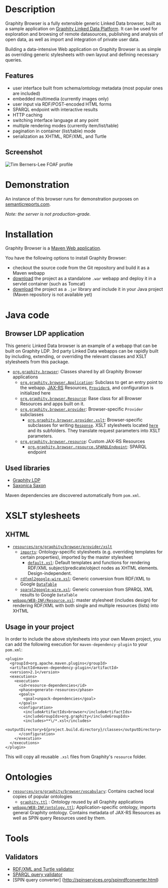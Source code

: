 Description
===========

Graphity Browser is a fully extensible generic Linked Data browser, built as a sample application on [Graphity Linked Data Platform](https://github.com/Graphity/graphity-ldp).
It can be used for exploration and browsing of remote datasources, publishing and analysis of open data, as well as import and integration of private user data.

Building a data-intensive Web application on Graphity Browser is as simple as overriding generic stylesheets with own layout and defining necessary queries.

Features
--------

* user interface built from schema/ontology metadata (most popular ones are included)
* embedded multimedia (currently images only)
* user input via RDF/POST-encoded HTML forms
* SPARQL endpoint with interactive results
* HTTP caching
* switching interface language at any point
* multiple rendering modes (currently item/list/table)
* pagination in container (list/table) mode
* serialization as XHTML, RDF/XML, and Turtle

Screenshot
----------

![Tim Berners-Lee FOAF profile](http://cloud.github.com/downloads/Graphity/graphity-browser/Graphity%20-%20Tim%20Berners-Lee%20%5Bhttp%20%20%20dbpedia.org%20resource%20Tim_Berners-Lee%20-095011.png)

Demonstration
=============

An instance of this browser runs for demonstration purposes on [semanticreports.com](http://semanticreports.com).

_Note: the server is not production-grade._

Installation
============

Graphity Browser is a [Maven Web application](http://maven.apache.org/guides/mini/guide-webapp.html).

You have the following options to install Graphity Browser:
* checkout the source code from the Git repository and build it as a Maven webapp
* [download](https://github.com/Graphity/graphity-browser/downloads) the project as a standalone `.war` webapp and deploy it in a servlet container (such as Tomcat)
* [download](https://github.com/Graphity/graphity-browser/downloads) the project as a `.jar` library and include it in your Java project (Maven repository is not available yet)

Java code
=========

Browser LDP application
--------------------------

This generic Linked Data browser is an example of a webapp that can be built on Graphity LDP.
3rd party Linked Data webapps can be rapidly built by including, extending, or overriding the relevant classes and XSLT stylesheets from this package.

* [`org.graphity.browser`](https://github.com/Graphity/graphity-browser/tree/master/src/main/java/org/graphity/browser): Classes shared by all Graphity Browser applications
    * [`org.graphity.browser.Application`](https://github.com/Graphity/graphity-browser/blob/master/src/main/java/org/graphity/browser/Application.java): Subclass to get an entry point to the webapp. [JAX-RS](http://docs.oracle.com/javaee/6/tutorial/doc/giepu.html) Resources, [`Provider`s](http://jackson.codehaus.org/javadoc/jax-rs/1.0/javax/ws/rs/ext/Providers.html), and configuration is initialized here
    * [`org.graphity.browser.Resource`](https://github.com/Graphity/graphity-browser/blob/master/src/main/java/org/graphity/browser/Resource.java): Base class for all Browser Resources and apps built on it.
    * [`org.graphity.browser.provider`](https://github.com/Graphity/graphity-browser/tree/master/src/main/java/org/graphity/browser/provider): Browser-specific `Provider` subclasses
        * [`org.graphity.browser.provider.xslt`](https://github.com/Graphity/graphity-browser/tree/master/src/main/java/org/graphity/browser/provider/xslt): Browser-specific subclasses for writing [`Response`](http://jackson.codehaus.org/javadoc/jax-rs/1.0/javax/ws/rs/core/Response.html). XSLT stylesheets located [`here`](https://github.com/Graphity/graphity-browser/tree/master/src/main/resources/org/graphity/browser/provider/xslt) and its subfolders. They translate request parameters into XSLT parameters.
    * [`org.graphity.browser.resource`](https://github.com/Graphity/graphity-browser/tree/master/src/main/java/org/graphity/browser/resource): Custom JAX-RS Resources
        * [`org.graphity.browser.resource.SPARQLEndpoint`](https://github.com/Graphity/graphity-browser/blob/master/src/main/java/org/graphity/browser/resource/SPARQLEndpoint.java): SPARQL endpoint

Used libraries
--------------

* [Graphity LDP](https://github.com/Graphity/graphity-ldp)
* [Saxonica Saxon](http://saxon.sourceforge.net)

Maven dependencies are discovered automatically from `pom.xml`.

XSLT stylesheets
================

XHTML
-----

* [`resources/org/graphity/browser/provider/xslt`](https://github.com/Graphity/graphity-browser/tree/master/src/main/resources/org/graphity/browser/provider/xslt)
    * [`imports`](https://github.com/Graphity/graphity-browser/tree/master/src/main/resources/org/graphity/browser/provider/xslt/imports): Ontology-specific stylesheets (e.g. overriding templates for certain properties), imported by the master stylesheet
        * [`default.xsl`](https://github.com/Graphity/graphity-browser/blob/master/src/main/resources/org/graphity/browser/provider/xslt/imports/default.xsl): Default templates and functions for rendering RDF/XML subject/predicate/object nodes as XHTML elements. Design-independent.
    * [`rdfxml2google-wire.xsl`](https://github.com/Graphity/graphity-browser/blob/master/src/main/resources/org/graphity/browser/provider/xslt/rdfxml2google-wire.xsl): Generic conversion from RDF/XML to Google [`DataTable`](https://developers.google.com/chart/interactive/docs/reference#DataTable)
    * [`sparql2google-wire.xsl`](https://github.com/Graphity/graphity-browser/blob/master/src/main/resources/org/graphity/browser/provider/xslt/sparql2google-wire.xsl): Generic conversion from SPARQL XML results to Google `DataTable`
* [`webapp/WEB-INF/Resource.xsl`](https://github.com/Graphity/graphity-browser/blob/master/src/main/resources/org/graphity/browser/provider/xslt/Resource.xsl): master stylesheet (includes design) for rendering RDF/XML with both single and multiple resources (lists) into XHTML


Usage in your project
---------------------

In order to include the above stylesheets into your own Maven project, you can add the following execution for `maven-dependency-plugin` to your `pom.xml`:

    <plugin>
      <groupId>org.apache.maven.plugins</groupId>
      <artifactId>maven-dependency-plugin</artifactId>
      <version>2.1</version>
      <executions>
        <execution>
          <id>resource-dependencies</id>
          <phase>generate-resources</phase>
          <goals>
            <goal>unpack-dependencies</goal>
          </goals>
          <configuration>
            <includeArtifactIds>browser</includeArtifactIds>
            <includeGroupIds>org.graphity</includeGroupIds>
            <includes>**\/*.xsl</includes>
            <outputDirectory>${project.build.directory}/classes</outputDirectory>
          </configuration>
        </execution>
      </executions>
    </plugin>

This will copy all reusable `.xsl` files from Graphity's `resource` folder.

Ontologies
==========

* [`resources/org/graphity/browser/vocabulary`](https://github.com/Graphity/graphity-browser/tree/master/src/main/resources/org/graphity/browser/vocabulary): Contains cached local copies of popular ontologies
    * [`graphity.ttl`](https://github.com/Graphity/graphity-browser/tree/master/src/main/resources/org/graphity/browser/vocabulary/graphity.ttl) : Ontology reused by all Graphity applications
* [`webapp/WEB-INF/ontology.ttl`](https://github.com/Graphity/graphity-browser/blob/master/src/main/webapp/WEB-INF/ontology.ttl): Application-specific ontology, imports general Graphity ontology. Contains metadata of JAX-RS Resources as well as SPIN query Resources used by them.

Tools
=====

Validators
----------

* [RDF/XML and Turtle validator](http://www.rdfabout.com/demo/validator/)
* [SPARQL query validator](http://sparql.org/query-validator.html)
* [SPIN query converter] (http://spinservices.org/spinrdfconverter.html)